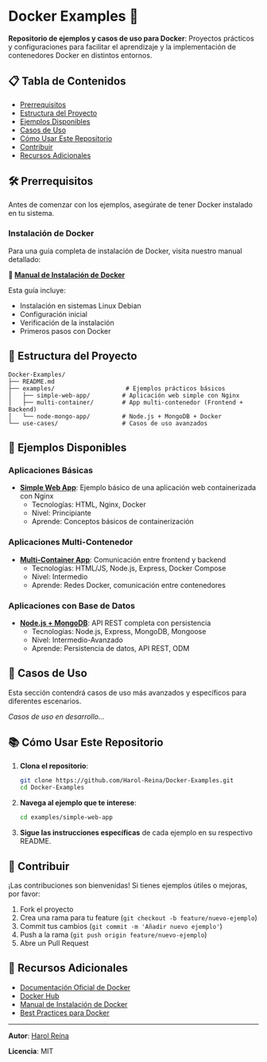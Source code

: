 # Docker Examples 🐳

**Repositorio de ejemplos y casos de uso para Docker**: Proyectos prácticos y configuraciones para facilitar el aprendizaje y la implementación de contenedores Docker en distintos entornos.

## 📋 Tabla de Contenidos

- [Prerrequisitos](#-prerrequisitos)
- [Estructura del Proyecto](#-estructura-del-proyecto)
- [Ejemplos Disponibles](#-ejemplos-disponibles)
- [Casos de Uso](#-casos-de-uso)
- [Cómo Usar Este Repositorio](#-cómo-usar-este-repositorio)
- [Contribuir](#-contribuir)
- [Recursos Adicionales](#-recursos-adicionales)

## 🛠 Prerrequisitos

Antes de comenzar con los ejemplos, asegúrate de tener Docker instalado en tu sistema.

### Instalación de Docker

Para una guía completa de instalación de Docker, visita nuestro manual detallado:

**📖 [Manual de Instalación de Docker](https://harol-reina.github.io/blog/post-3/)**

Esta guía incluye:
- Instalación en sistemas Linux Debian
- Configuración inicial
- Verificación de la instalación
- Primeros pasos con Docker

## 📁 Estructura del Proyecto

```
Docker-Examples/
├── README.md
├── examples/                    # Ejemplos prácticos básicos
│   ├── simple-web-app/         # Aplicación web simple con Nginx
│   ├── multi-container/        # App multi-contenedor (Frontend + Backend)
│   └── node-mongo-app/         # Node.js + MongoDB + Docker
└── use-cases/                  # Casos de uso avanzados
```

## 🚀 Ejemplos Disponibles

### Aplicaciones Básicas

- **[Simple Web App](./examples/simple-web-app/)**: Ejemplo básico de una aplicación web containerizada con Nginx
  - Tecnologías: HTML, Nginx, Docker
  - Nivel: Principiante
  - Aprende: Conceptos básicos de containerización

### Aplicaciones Multi-Contenedor

- **[Multi-Container App](./examples/multi-container/)**: Comunicación entre frontend y backend
  - Tecnologías: HTML/JS, Node.js, Express, Docker Compose
  - Nivel: Intermedio
  - Aprende: Redes Docker, comunicación entre contenedores

### Aplicaciones con Base de Datos

- **[Node.js + MongoDB](./examples/node-mongo-app/)**: API REST completa con persistencia
  - Tecnologías: Node.js, Express, MongoDB, Mongoose
  - Nivel: Intermedio-Avanzado
  - Aprende: Persistencia de datos, API REST, ODM

## 🎯 Casos de Uso

Esta sección contendrá casos de uso más avanzados y específicos para diferentes escenarios.

*Casos de uso en desarrollo...*

## 📚 Cómo Usar Este Repositorio

1. **Clona el repositorio**:
   ```bash
   git clone https://github.com/Harol-Reina/Docker-Examples.git
   cd Docker-Examples
   ```

2. **Navega al ejemplo que te interese**:
   ```bash
   cd examples/simple-web-app
   ```

3. **Sigue las instrucciones específicas** de cada ejemplo en su respectivo README.

## 🤝 Contribuir

¡Las contribuciones son bienvenidas! Si tienes ejemplos útiles o mejoras, por favor:

1. Fork el proyecto
2. Crea una rama para tu feature (`git checkout -b feature/nuevo-ejemplo`)
3. Commit tus cambios (`git commit -m 'Añadir nuevo ejemplo'`)
4. Push a la rama (`git push origin feature/nuevo-ejemplo`)
5. Abre un Pull Request

## 📖 Recursos Adicionales

- [Documentación Oficial de Docker](https://docs.docker.com/)
- [Docker Hub](https://hub.docker.com/)
- [Manual de Instalación de Docker](https://harol-reina.github.io/blog/post-3/)
- [Best Practices para Docker](https://docs.docker.com/develop/best-practices/)

---

**Autor**: [Harol Reina](https://github.com/Harol-Reina)

**Licencia**: MIT
